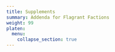 ```yaml
---
title: Supplements
summary: Addenda for Flagrant Factions
weight: 99
platen:
  menu:
    collapse_section: true
---
```


```section
```

